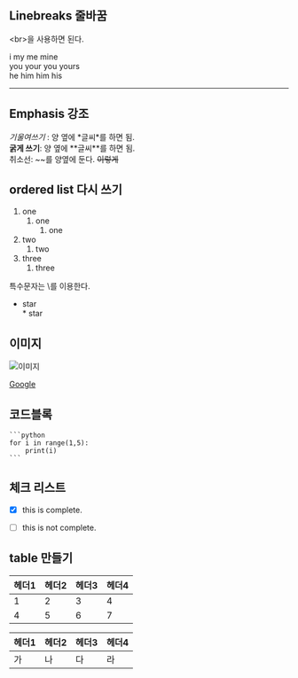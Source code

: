 ## Linebreaks 줄바꿈

\<br>을 사용하면 된다.

i my me mine<br> you your you yours<br> he him him his

***

## Emphasis 강조

*기울여쓰기* : 양 옆에 \*글씨\*를 하면 됨.<br>
**굵게 쓰기**: 양 옆에 \*\*글씨\*\*를 하면 됨.<br>
취소선: \~~를 양옆에 둔다. ~~이렇게~~


## ordered list 다시 쓰기
1. one
   1. one
      1. one
2. two
   1. two
3. three
   1. three

특수문자는 \를 이용한다.
* star<br>
\* star


## 이미지

![이미지](house.png "집")


[Google](http://www.google.com "google")



## 코드블록

    ```python
    for i in range(1,5):
        print(i)
    ```
    

## 체크 리스트 
- [x] this is complete.
- [ ] this is not complete.


## table 만들기
헤더1|헤더2|헤더3|헤더4
---|---|---|---|
1|2|3|4
4|5|6|7

헤더1|헤더2|헤더3|헤더4
---|---|---|---|
가|나|다|라|